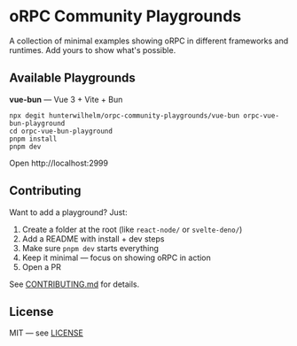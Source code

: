 # oRPC Community Playgrounds

A collection of minimal examples showing oRPC in different frameworks and runtimes. Add yours to show what's possible.

## Available Playgrounds


**vue-bun** — Vue 3 + Vite + Bun
```
npx degit hunterwilhelm/orpc-community-playgrounds/vue-bun orpc-vue-bun-playground
cd orpc-vue-bun-playground
pnpm install
pnpm dev
```
Open http://localhost:2999

## Contributing

Want to add a playground? Just:
1. Create a folder at the root (like `react-node/` or `svelte-deno/`)
2. Add a README with install + dev steps
3. Make sure `pnpm dev` starts everything
4. Keep it minimal — focus on showing oRPC in action
5. Open a PR

See [CONTRIBUTING.md](./CONTRIBUTING.md) for details.

## License

MIT — see [LICENSE](./LICENSE)


